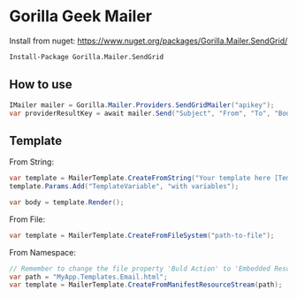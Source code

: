 Gorilla Geek Mailer
===================

Install from nuget: https://www.nuget.org/packages/Gorilla.Mailer.SendGrid/

```bash
Install-Package Gorilla.Mailer.SendGrid
```

How to use
----------

```cs
IMailer mailer = Gorilla.Mailer.Providers.SendGridMailer("apikey");
var providerResultKey = await mailer.Send("Subject", "From", "To", "Body");
```

Template
--------

From String:
```cs
var template = MailerTemplate.CreateFromString("Your template here [TemplateVariable]");
template.Params.Add("TemplateVariable", "with variables");

var body = template.Render();
```

From File:
```cs
var template = MailerTemplate.CreateFromFileSystem("path-to-file");
```

From Namespace:
```cs
// Remember to change the file property 'Buld Action' to 'Embedded Resource'
var path = "MyApp.Templates.Email.html";
var template = MailerTemplate.CreateFromManifestResourceStream(path);
```